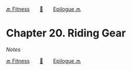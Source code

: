 [🔙 Fitness][previous-chapter]&nbsp;&nbsp;&nbsp;&nbsp;&nbsp;&nbsp;&nbsp;[🏡][readme]&nbsp;&nbsp;&nbsp;&nbsp;&nbsp;&nbsp;&nbsp;[Epilogue 🔜][upcoming-chapter]

# Chapter 20. Riding Gear

_Notes_

[🔙 Fitness][previous-chapter]&nbsp;&nbsp;&nbsp;&nbsp;&nbsp;&nbsp;&nbsp;[🏡][readme]&nbsp;&nbsp;&nbsp;&nbsp;&nbsp;&nbsp;&nbsp;[Epilogue 🔜][upcoming-chapter]

[readme]: README.md
[previous-chapter]: ch19-fitness.md
[upcoming-chapter]: ch21-epilogue.md
